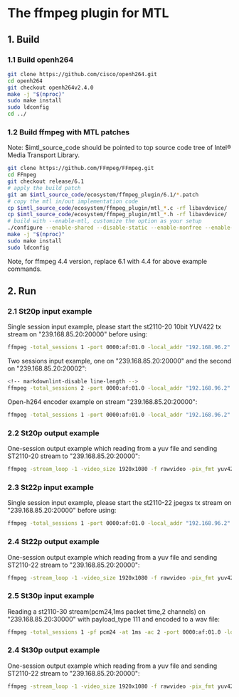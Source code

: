 # The ffmpeg plugin for MTL

## 1. Build

### 1.1 Build openh264

```bash
git clone https://github.com/cisco/openh264.git
cd openh264
git checkout openh264v2.4.0
make -j "$(nproc)"
sudo make install
sudo ldconfig
cd ../
```

### 1.2 Build ffmpeg with MTL patches

Note: $imtl_source_code should be pointed to top source code tree of Intel® Media Transport Library.

```bash
git clone https://github.com/FFmpeg/FFmpeg.git
cd FFmpeg
git checkout release/6.1
# apply the build patch
git am $imtl_source_code/ecosystem/ffmpeg_plugin/6.1/*.patch
# copy the mtl in/out implementation code
cp $imtl_source_code/ecosystem/ffmpeg_plugin/mtl_*.c -rf libavdevice/
cp $imtl_source_code/ecosystem/ffmpeg_plugin/mtl_*.h -rf libavdevice/
# build with --enable-mtl, customize the option as your setup
./configure --enable-shared --disable-static --enable-nonfree --enable-pic --enable-gpl --enable-libopenh264 --enable-encoder=libopenh264 --enable-mtl
make -j "$(nproc)"
sudo make install
sudo ldconfig
```

Note, for ffmpeg 4.4 version, replace 6.1 with 4.4 for above example commands.

## 2. Run

### 2.1 St20p input example

Single session input example, please start the st2110-20 10bit YUV422 tx stream on "239.168.85.20:20000" before using:

```bash
ffmpeg -total_sessions 1 -port 0000:af:01.0 -local_addr "192.168.96.2" -rx_addr "239.168.85.20" -fps 59.94 -pix_fmt yuv422p10le -video_size 1920x1080 -udp_port 20000 -payload_type 112 -f mtl_st20p -i "k" -vframes 2000 -f rawvideo /dev/null -y
```

Two sessions input example, one on "239.168.85.20:20000" and the second on "239.168.85.20:20002":

```bash
<!-- markdownlint-disable line-length -->
ffmpeg -total_sessions 2 -port 0000:af:01.0 -local_addr "192.168.96.2" -rx_addr "239.168.85.20" -fps 59.94 -pix_fmt yuv422p10le -video_size 1920x1080 -udp_port 20000 -payload_type 112 -f mtl_st20p -i "1" -port 0000:af:01.0 -rx_addr "239.168.85.20" -fps 59.94 -pix_fmt yuv422p10le -video_size 1920x1080 -udp_port 20002 -payload_type 112 -f mtl_st20p -i "2" -map 0:0 -vframes 2000 -f rawvideo /dev/null -y -map 1:0 -vframes 2000 -f rawvideo /dev/null -y
```

Open-h264 encoder example on stream "239.168.85.20:20000":

```bash
ffmpeg -total_sessions 1 -port 0000:af:01.0 -local_addr "192.168.96.2" -rx_addr "239.168.85.20" -fps 59.94 -pix_fmt yuv422p10le -video_size 1920x1080 -udp_port 20000 -payload_type 112 -f mtl_st20p -i "k" -vframes 2000 -c:v libopenh264 out.264 -y
```

### 2.2 St20p output example

One-session output example which reading from a yuv file and sending ST2110-20 stream to "239.168.85.20:20000":

```bash
ffmpeg -stream_loop -1 -video_size 1920x1080 -f rawvideo -pix_fmt yuv422p10le -i yuv422p10le_1080p.yuv -filter:v fps=59.94 -total_sessions 1 -port 0000:af:01.1 -local_addr "192.168.96.3" -tx_addr 239.168.85.20 -udp_port 20000 -payload_type 112 -f mtl_st20p -
```

### 2.3 St22p input example

Single session input example, please start the st2110-22 jpegxs tx stream on "239.168.85.20:20000" before using:

```bash
ffmpeg -total_sessions 1 -port 0000:af:01.0 -local_addr "192.168.96.2" -rx_addr "239.168.85.20" -fps 59.94 -pix_fmt yuv422p10le -video_size 1920x1080 -udp_port 20000 -payload_type 112 -f mtl_st22p -i "k" -vframes 2000 -f rawvideo /dev/null -y
```

### 2.4 St22p output example

One-session output example which reading from a yuv file and sending ST2110-22 stream to "239.168.85.20:20000":

```bash
ffmpeg -stream_loop -1 -video_size 1920x1080 -f rawvideo -pix_fmt yuv422p10le -i yuv422p10le_1080p.yuv -filter:v fps=59.94 -total_sessions 1 -port 0000:af:01.1 -local_addr "192.168.96.3" -tx_addr 239.168.85.20 -udp_port 20000 -payload_type 112 -bpp 3 -f mtl_st22p -
```

### 2.5 St30p input example

Reading a st2110-30 stream(pcm24,1ms packet time,2 channels) on "239.168.85.20:30000" with payload_type 111 and encoded to a wav file:

```bash
ffmpeg -total_sessions 1 -pf pcm24 -at 1ms -ac 2 -port 0000:af:01.0 -local_addr "192.168.96.2" -rx_addr "239.168.85.20" -udp_port 30000 -payload_type 111 -f mtl_st30p -i "0" dump.wav -y
```

### 2.4 St30p output example

One-session output example which reading from a yuv file and sending ST2110-22 stream to "239.168.85.20:20000":

```bash
ffmpeg -stream_loop -1 -video_size 1920x1080 -f rawvideo -pix_fmt yuv422p10le -i yuv422p10le_1080p.yuv -filter:v fps=59.94 -total_sessions 1 -port 0000:af:01.1 -local_addr "192.168.96.3" -tx_addr 239.168.85.20 -udp_port 20000 -payload_type 112 -bpp 3 -f mtl_st22p -
```
